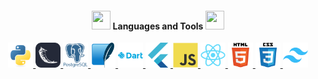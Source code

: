<!--Languages & Tools --> 
<h4 align="center"> <img src="https://user-images.githubusercontent.com/74038190/212284087-bbe7e430-757e-4901-90bf-4cd2ce3e1852.gif" style=" width:30px; height:30px;" /> Languages and Tools <img src="https://user-images.githubusercontent.com/74038190/212284087-bbe7e430-757e-4901-90bf-4cd2ce3e1852.gif" style=" width:30px; height:30px;" /> </h4>
<div align="center"> 
   
  <a href="https://www.python.org" target="_blank"> <img src="https://raw.githubusercontent.com/devicons/devicon/55609aa5bd817ff167afce0d965585c92040787a/icons/python/python-original.svg" alt="python" width="40" height="40"/> </a> 
  <a href="https://flask.palletsprojects.com" target="_blank"> <img src="https://raw.githubusercontent.com/tandpfun/skill-icons/main/icons/Flask-Dark.svg" alt="flask" width="40" height="40"/> </a>
  <a href="https://www.postgresql.org/" target="_blank"> <img src="https://raw.githubusercontent.com/devicons/devicon/master/icons/postgresql/postgresql-plain-wordmark.svg" alt="PostgreSQL" width="40" height="40"/> </a>
  <a href="https://www.sqlite.org/index.html/" target="_blank"> <img src="https://github.com/devicons/devicon/blob/master/icons/sqlite/sqlite-original.svg" alt="SQLite" width="40" height="40"/> </a> 
  <a href="https://dart.dev/" target="_blank"> <img src="https://github.com/devicons/devicon/blob/master/icons/dart/dart-plain-wordmark.svg" alt="dart" width="40" height="40"/> </a>
  <a href="https://flutter.dev/" target="_blank"> <img src="https://github.com/devicons/devicon/blob/master/icons/flutter/flutter-original.svg" alt="flutter" width="40" height="40"/> </a>
  <a href="https://www.javascript.com/" target="_blank"> <img src="https://raw.githubusercontent.com/devicons/devicon/55609aa5bd817ff167afce0d965585c92040787a/icons/javascript/javascript-original.svg" alt="javascript" width="40" height="40"/> </a>
  <a href="https://react.dev/" target="_blank"> <img src="https://raw.githubusercontent.com/devicons/devicon/55609aa5bd817ff167afce0d965585c92040787a/icons/react/react-original.svg" alt="react" width="40" height="40"/> </a>
  <a href="https://developer.mozilla.org/en-US/docs/Web/HTML" target="_blank"> <img src="https://github.com/devicons/devicon/blob/master/icons/html5/html5-original-wordmark.svg" alt="html5" width="40" height="40"/> </a>
  <a href="https://developer.mozilla.org/en-US/docs/Web/CSS" target="_blank"> <img src="https://github.com/devicons/devicon/blob/master/icons/css3/css3-original-wordmark.svg" alt="css3" width="40" height="40"/> </a>
  <a href="https://tailwindcss.com/" > <img src="https://raw.githubusercontent.com/devicons/devicon/55609aa5bd817ff167afce0d965585c92040787a/icons/tailwindcss/tailwindcss-plain.svg" alt="tailwindcss" width="40" height="40" />
   
  
</div>

<!---
kev065/kev065 is a ✨ special ✨ repository because its `README.md` (this file) appears on your GitHub profile.
You can click the Preview link to take a look at your changes.
--->
